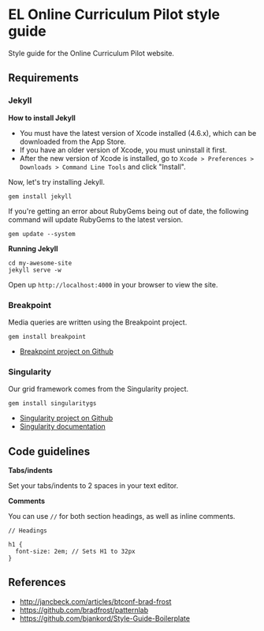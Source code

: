 # EL Online Curriculum Pilot style guide

Style guide for the Online Curriculum Pilot website.

## Requirements

### Jekyll

**How to install Jekyll**

* You must have the latest version of Xcode installed (4.6.x), which can be downloaded from the App Store.
* If you have an older version of Xcode, you must uninstall it first.
* After the new version of Xcode is installed, go to ```Xcode > Preferences > Downloads > Command Line Tools``` and click "Install".

Now, let's try installing Jekyll.

```
gem install jekyll
```

If you're getting an error about RubyGems being out of date, the following command will update RubyGems to the latest version.

```
gem update --system
```

**Running Jekyll**

```
cd my-awesome-site
jekyll serve -w
```

Open up ```http://localhost:4000``` in your browser to view the site.


### Breakpoint

Media queries are written using the Breakpoint project.

```
gem install breakpoint
```

- [Breakpoint project on Github](https://github.com/Team-Sass/breakpoint)


### Singularity

Our grid framework comes from the Singularity project. 

```
gem install singularitygs
```

- [Singularity project on Github](https://github.com/Team-Sass/Singularity)
- [Singularity documentation](https://github.com/Team-Sass/Singularity/wiki/Creating-Grids)


## Code guidelines

**Tabs/indents**

Set your tabs/indents to 2 spaces in your text editor.

**Comments**

You can use ```//``` for both section headings, as well as inline comments.

```
// Headings

h1 {
  font-size: 2em; // Sets H1 to 32px
}
```
  
## References
- http://jancbeck.com/articles/btconf-brad-frost
- https://github.com/bradfrost/patternlab 
- https://github.com/bjankord/Style-Guide-Boilerplate
